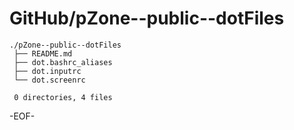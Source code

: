 # GitHub/pZone--public--dotFiles

    ./pZone--public--dotFiles
     ├── README.md
     ├── dot.bashrc_aliases
     ├── dot.inputrc
     └── dot.screenrc
     
     0 directories, 4 files

-EOF-
